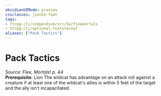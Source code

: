```yaml
---
obsidianUIMode: preview
cssclasses: json5e-feat
tags:
- ttrpg-cli/compendium/src/5e/fleemortals
- ttrpg-cli/optional-feature/oaf
aliases: ["Pack Tactics"]
---
```

# Pack Tactics
*Source: Flee, Mortals! p. 44*  
**Prerequisite**: Lion
The wildcat has advantage on an attack roll against a creature if at least one of the wildcat's allies is within 5 feet of the target and the ally isn't incapacitated.
